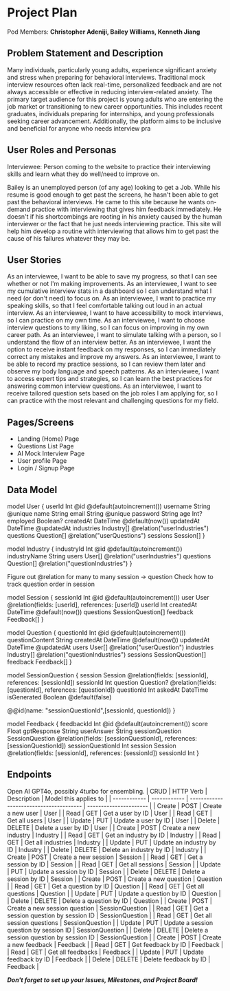 # Project Plan

Pod Members: **Christopher Adeniji, Bailey Williams, Kenneth Jiang**

## Problem Statement and Description

Many individuals, particularly young adults, experience significant anxiety and stress when preparing for behavioral interviews. Traditional mock interview resources often lack real-time, personalized feedback and are not always accessible or effective in reducing interview-related anxiety. The primary target audience for this project is young adults who are entering the job market or transitioning to new career opportunities. This includes recent graduates, individuals preparing for internships, and young professionals seeking career advancement. Additionally, the platform aims to be inclusive and beneficial for anyone who needs interview pra

## User Roles and Personas

Interviewee: Person coming to the website to practice their interviewing skills and learn what they do well/need to improve on.

Bailey is an unemployed person (of any age) looking to get a Job. While his resume is good enough to get past the screens, he hasn't been able to get past the behavioral interviews. He came to this site because he wants on-demand practice with interviewing that gives him feedback immediately. He doesn't if his shortcombings are rooting in his anxiety caused by the human interviewer or the fact that he just needs interviewing practice. This site will help him develop a routine with interviewing that allows him to get past the cause of his failures whatever they may be.

## User Stories

As an interviewee, I want to be able to save my progress, so that I can see whether or not I'm making improvements.
As an interviewee, I want to see my cumulative interview stats in a dashboard so I can understand what I need (or don't need) to focus on.
As an interviewee, I want to practice my speaking skills, so that I feel comfortable talking out loud in an actual interview.
As an interviewee, I want to have accessibility to mock interviews, so I can practice on my own time.
As an interviewee, I want to choose interview questions to my liking, so I can focus on improving in my own career path.
As an interviewee, I want to simulate talking with a person, so I understand the flow of an interview better.
As an interviewee, I want the option to receive instant feedback on my responses, so I can immediately correct any mistakes and improve my answers.
As an interviewee, I want to be able to record my practice sessions, so I can review them later and observe my body language and speech patterns.
As an interviewee, I want to access expert tips and strategies, so I can learn the best practices for answering common interview questions.
As an interviewee, I want to receive tailored question sets based on the job roles I am applying for, so I can practice with the most relevant and challenging questions for my field.

## Pages/Screens

* Landing (Home) Page 
* Questions List Page
* AI Mock Interview Page
* User profile Page
* Login / Signup Page

## Data Model

model User {
 userId  Int    @id @default(autoincrement())
 username String  @unique
 name   String
 email   String  @unique
 password String
 age    Int?
 employed Boolean?
 createdAt DateTime @default(now())
 updatedAt DateTime @updatedAt
 industries Industry[] @relation("userIndustries")
 questions Question[] @relation("userQuestions")
 sessions  Session[]
}

model Industry {
 industryId  Int    @id @default(autoincrement())
 industryName String
 users    User[] @relation("userIndustries")
 questions  Question[] @relation("questionIndustries")
}

Figure out @relation for many to many session -> question
Check how to track question order in session

model Session {
  sessionId Int       @id @default(autoincrement())
  user      User      @relation(fields: [userId], references: [userId])
  userId    Int
  createdAt DateTime  @default(now())
  questions SessionQuestion[]
  feedback  Feedback[]
}

model Question {
  questionId      Int       @id @default(autoincrement())
  questionContent String
  createdAt       DateTime  @default(now())
  updatedAt       DateTime  @updatedAt
  users           User[] @relation("userQuestion")
  industries      Industry[] @relation("questionIndustries")
  sessions        SessionQuestion[]
  feedback        Feedback[]
}

model SessionQuestion {
  session    Session  @relation(fields: [sessionId], references: [sessionId])
  sessionId  Int
  question   Question? @relation(fields: [questionId], references: [questionId])
  questionId Int
  askedAt  DateTime
  isGenerated Boolean @default(false)

  @@id(name: "sessionQuestionId",[sessionId, questionId])
}

model Feedback {
 feedbackId Int   @id @default(autoincrement())
 score    Float
 gptResponse String
 userAnswer String
 sessionQuestion  SessionQuestion @relation(fields: [sessionQuestionId], references: [sessionQuestionId])
 sessionQuestionId Int
 session   Session @relation(fields: [sessionId], references: [sessionId])
 sessionId  Int
}

## Endpoints

Open AI GPT4o, possibly 4turbo for ensembling.
| CRUD         | HTTP Verb    | Description                             | Model this applies to  |
| ------------ | ------------ | --------------------------------------- | ---------------------- |
| Create       | POST         | Create a new user                       | User                   |
| Read         | GET          | Get a user by ID                        | User                   |
| Read         | GET          | Get all users                           | User                   |
| Update       | PUT          | Update a user by ID                     | User                   |
| Delete       | DELETE       | Delete a user by ID                     | User                   |
| Create       | POST         | Create a new industry                   | Industry               |
| Read         | GET          | Get an industry by ID                   | Industry               |
| Read         | GET          | Get all industries                      | Industry               |
| Update       | PUT          | Update an industry by ID                | Industry               |
| Delete       | DELETE       | Delete an industry by ID                | Industry               |
| Create       | POST         | Create a new session                    | Session                |
| Read         | GET          | Get a session by ID                     | Session                |
| Read         | GET          | Get all sessions                        | Session                |
| Update       | PUT          | Update a session by ID                  | Session                |
| Delete       | DELETE       | Delete a session by ID                  | Session                |
| Create       | POST         | Create a new question                   | Question               |
| Read         | GET          | Get a question by ID                    | Question               |
| Read         | GET          | Get all questions                       | Question               |
| Update       | PUT          | Update a question by ID                 | Question               |
| Delete       | DELETE       | Delete a question by ID                 | Question               |
| Create       | POST         | Create a new session question           | SessionQuestion        |
| Read         | GET          | Get a session question by session ID    | SessionQuestion        |
| Read         | GET          | Get all session questions               | SessionQuestion        |
| Update       | PUT          | Update a session question by session ID | SessionQuestion        |
| Delete       | DELETE       | Delete a session question by session ID | SessionQuestion        |
| Create       | POST         | Create a new feedback                   | Feedback               |
| Read         | GET          | Get feedback by ID                      | Feedback               |
| Read         | GET          | Get all feedbacks                       | Feedback               |
| Update       | PUT          | Update feedback by ID                   | Feedback               |
| Delete       | DELETE       | Delete feedback by ID                   | Feedback               |


***Don't forget to set up your Issues, Milestones, and Project Board!***
